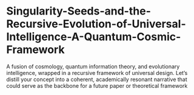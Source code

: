 # Singularity-Seeds-and-the-Recursive-Evolution-of-Universal-Intelligence-A-Quantum-Cosmic-Framework
A fusion of cosmology, quantum information theory, and evolutionary intelligence, wrapped in a recursive framework of universal design. Let’s distill your concept into a coherent, academically resonant narrative that could serve as the backbone for a future paper or theoretical framework
